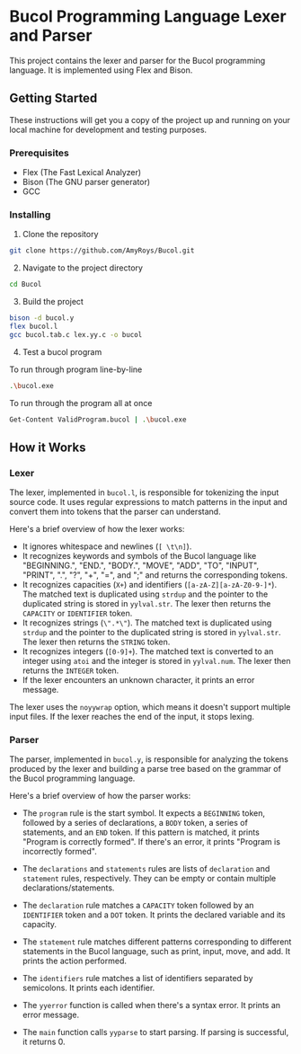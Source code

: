# Bucol Programming Language Lexer and Parser

This project contains the lexer and parser for the Bucol programming language. It is implemented using Flex and Bison.

## Getting Started

These instructions will get you a copy of the project up and running on your local machine for development and testing purposes.

### Prerequisites

- Flex (The Fast Lexical Analyzer)
- Bison (The GNU parser generator)
- GCC

### Installing

1. Clone the repository
```bash
git clone https://github.com/AmyRoys/Bucol.git
```
2. Navigate to the project directory
```bash
cd Bucol
```
3. Build the project
```bash
bison -d bucol.y
flex bucol.l
gcc bucol.tab.c lex.yy.c -o bucol
```
4. Test a bucol program

To run through program line-by-line
```bash
.\bucol.exe
```
To run through the program all at once
```bash
Get-Content ValidProgram.bucol | .\bucol.exe
```

## How it Works

### Lexer 

The lexer, implemented in `bucol.l`, is responsible for tokenizing the input source code. It uses regular expressions to match patterns in the input and convert them into tokens that the parser can understand.

Here's a brief overview of how the lexer works:

- It ignores whitespace and newlines (`[ \t\n]`).
- It recognizes keywords and symbols of the Bucol language like "BEGINNING.", "END.", "BODY.", "MOVE", "ADD", "TO", "INPUT", "PRINT", ".", "?", "+", "=", and ";" and returns the corresponding tokens.
- It recognizes capacities (`X+`) and identifiers (`[a-zA-Z][a-zA-Z0-9-]*`). The matched text is duplicated using `strdup` and the pointer to the duplicated string is stored in `yylval.str`. The lexer then returns the `CAPACITY` or `IDENTIFIER` token.
- It recognizes strings (`\".*\"`). The matched text is duplicated using `strdup` and the pointer to the duplicated string is stored in `yylval.str`. The lexer then returns the `STRING` token.
- It recognizes integers (`[0-9]+`). The matched text is converted to an integer using `atoi` and the integer is stored in `yylval.num`. The lexer then returns the `INTEGER` token.
- If the lexer encounters an unknown character, it prints an error message.

The lexer uses the `noyywrap` option, which means it doesn't support multiple input files. If the lexer reaches the end of the input, it stops lexing.


### Parser

The parser, implemented in `bucol.y`, is responsible for analyzing the tokens produced by the lexer and building a parse tree based on the grammar of the Bucol programming language.

Here's a brief overview of how the parser works:

- The `program` rule is the start symbol. It expects a `BEGINNING` token, followed by a series of declarations, a `BODY` token, a series of statements, and an `END` token. If this pattern is matched, it prints "Program is correctly formed". If there's an error, it prints "Program is incorrectly formed".

- The `declarations` and `statements` rules are lists of `declaration` and `statement` rules, respectively. They can be empty or contain multiple declarations/statements.

- The `declaration` rule matches a `CAPACITY` token followed by an `IDENTIFIER` token and a `DOT` token. It prints the declared variable and its capacity.

- The `statement` rule matches different patterns corresponding to different statements in the Bucol language, such as print, input, move, and add. It prints the action performed.

- The `identifiers` rule matches a list of identifiers separated by semicolons. It prints each identifier.

- The `yyerror` function is called when there's a syntax error. It prints an error message.

- The `main` function calls `yyparse` to start parsing. If parsing is successful, it returns 0.